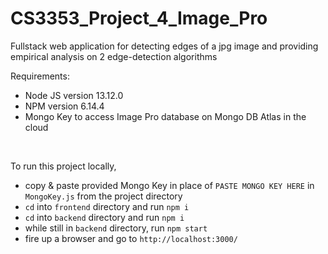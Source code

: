 # CS3353_Project_4_Image_Pro
Fullstack web application for detecting edges of a jpg image and providing empirical analysis on 2 edge-detection algorithms

Requirements:
- Node JS version 13.12.0
- NPM version 6.14.4
- Mongo Key to access Image Pro database on Mongo DB Atlas in the cloud

<br/>

To run this project locally,
- copy & paste provided Mongo Key in place of `PASTE MONGO KEY HERE` in `MongoKey.js` from the project directory
- `cd` into `frontend` directory and run `npm i`
- `cd` into `backend` directory and run `npm i`
- while still in `backend` directory, run `npm start`
- fire up a browser and go to `http://localhost:3000/`
